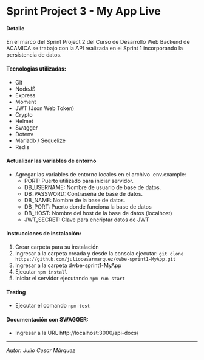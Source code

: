 # Sprint Project 3 - My App Live

#### Detalle

En el marco del Sprint Project 2 del Curso de Desarrollo Web Backend de ACAMICA se trabajo con la API realizada en el Sprint 1 incorporando la persistencia de datos.

#### Tecnologias utilizadas:

* Git
* NodeJS
* Express
* Moment
* JWT (Json Web Token)
* Crypto
* Helmet
* Swagger
* Dotenv
* Mariadb / Sequelize
* Redis

#### Actualizar las variables de entorno
 - Agregar las variables de entorno locales en el archivo .env.example:   
    * PORT: Puerto utilizado para iniciar servidor.
    * DB_USERNAME: Nombre de usuario de base de datos.
    * DB_PASSWORD: Contraseña de base de datos.
    * DB_NAME: Nombre de la base de datos.
    * DB_PORT: Puerto donde funciona la base de datos
    * DB_HOST: Nombre del host de la base de datos (localhost)
    * JWT_SECRET: Clave para encriptar datos de JWT

#### Instrucciones de instalación:

1. Crear carpeta para su instalación
2. Ingresar a la carpeta creada y desde la consola ejecutar:
    `git clone https://github.com/juliocesarmarquez/dwbe-sprint1-MyApp.git`
3. Ingresar a la carpeta dwbe-sprint1-MyApp 
4. Ejecutar `npm install`
5. Iniciar el servidor ejecutando `npm run start`

#### Testing

* Ejecutar el comando `npm test` 

#### Documentación con SWAGGER:
* Ingresar a la URL http://localhost:3000/api-docs/

---
*Autor: Julio Cesar Márquez*